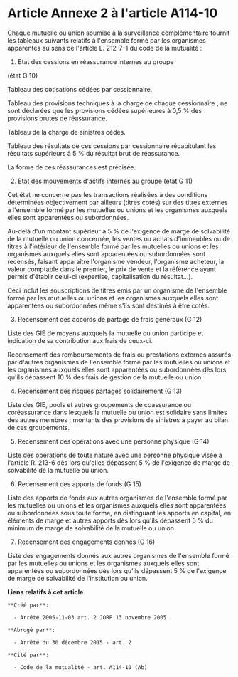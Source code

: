 # Article Annexe 2 à l'article A114-10

Chaque mutuelle ou union soumise à la surveillance complémentaire fournit les tableaux suivants relatifs à l'ensemble formé
par les organismes apparentés au sens de l'article L. 212-7-1 du code de la mutualité :

1. Etat des cessions en réassurance internes au groupe

(état G 10)

Tableau des cotisations cédées par cessionnaire.

Tableau des provisions techniques à la charge de chaque cessionnaire ; ne sont déclarées que les provisions cédées
supérieures à 0,5 % des provisions brutes de réassurance.

Tableau de la charge de sinistres cédés.

Tableau des résultats de ces cessions par cessionnaire récapitulant les résultats supérieurs à 5 % du résultat brut de
réassurance.

La forme de ces réassurances est précisée.

2. Etat des mouvements d'actifs internes au groupe (état G 11)

Cet état ne concerne pas les transactions réalisées à des conditions déterminées objectivement par ailleurs (titres cotés)
sur des titres externes à l'ensemble formé par les mutuelles ou unions et les organismes auxquels elles sont apparentées ou
subordonnées.

Au-delà d'un montant supérieur à 5 % de l'exigence de marge de solvabilité de la mutuelle ou union concernée, les ventes ou
achats d'immeubles ou de titres à l'intérieur de l'ensemble formé par les mutuelles ou unions et les organismes auxquels
elles sont apparentées ou subordonnées sont recensés, faisant apparaître l'organisme vendeur, l'organisme acheteur, la valeur
comptable dans le premier, le prix de vente et la référence ayant permis d'établir celui-ci (expertise, capitalisation du
résultat...).

Ceci inclut les souscriptions de titres émis par un organisme de l'ensemble formé par les mutuelles ou unions et les
organismes auxquels elles sont apparentées ou subordonnées même s'ils sont destinés à être cotés.

3. Recensement des accords de partage de frais généraux (G 12)

Liste des GIE de moyens auxquels la mutuelle ou union participe et indication de sa contribution aux frais de ceux-ci.

Recensement des remboursements de frais ou prestations externes assurés par d'autres organismes de l'ensemble formé par les
mutuelles ou unions et les organismes auxquels elles sont apparentées ou subordonnées dès lors qu'ils dépassent 10 % des
frais de gestion de la mutuelle ou union.

4. Recensement des risques partagés solidairement (G 13)

Liste des GIE, pools et autres groupements de coassurance ou coréassurance dans lesquels la mutuelle ou union est solidaire
sans limites des autres membres ; montants des provisions de sinistres à payer au bilan de ces groupements.

5. Recensement des opérations avec une personne physique (G 14)

Liste des opérations de toute nature avec une personne physique visée à l'article R. 213-6 dès lors qu'elles dépassent 5 % de
l'exigence de marge de solvabilité de la mutuelle ou union.

6. Recensement des apports de fonds (G 15)

Liste des apports de fonds aux autres organismes de l'ensemble formé par les mutuelles ou unions et les organismes auxquels
elles sont apparentées ou subordonnées sous toute forme, en distinguant les apports en capital, en éléments de marge et
autres apports dès lors qu'ils dépassent 5 % du minimum de marge de solvabilité de la mutuelle ou union.

7. Recensement des engagements donnés (G 16)

Liste des engagements donnés aux autres organismes de l'ensemble formé par les mutuelles ou unions et les organismes auxquels
elles sont apparentées ou subordonnées dès lors qu'ils dépassent 5 % de l'exigence de marge de solvabilité de l'institution
ou union.

**Liens relatifs à cet article**

	**Créé par**:

	  - Arrêté 2005-11-03 art. 2 JORF 13 novembre 2005

	**Abrogé par**:

	  - Arrêté du 30 décembre 2015 - art. 2

	**Cité par**:

	  - Code de la mutualité - art. A114-10 (Ab)
